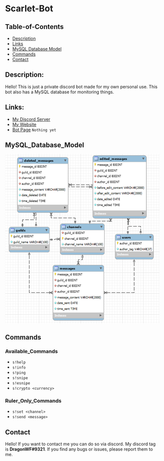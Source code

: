 # Scarlet-Bot

## Table-of-Contents

- [Description](#description)
- [Links](#links)
- [MySQL Database Model](#MySQL_Database_Model)
- [Commands](#commands)
- [Contact](#contact)

## Description:

Hello! This is just a private discord bot made for my own personal use. This bot also has
a MySQL database for monitoring things.

## Links:

- [My Discord Server](https://discord.gg/9JdnnPN)
- [My Website](https://dragunwf.herokuapp.com/)
- [Bot Page](#) `Nothing yet`

## MySQL_Database_Model

![Picture of Physical Model](sql/schema/scarlet_db_model.PNG)

## Commands

### Available_Commands

- `s!help`
- `s!info`
- `s!ping`
- `s!snipe`
- `s!esnipe`
- `s!crypto <currency>`

### Ruler_Only_Commands

- `s!set <channel>`
- `s!send <message>`

## Contact

Hello! If you want to contact me you can do so via discord. My discord tag is **DragonWF#9321**. If
you find any bugs or issues, please report them to me.
